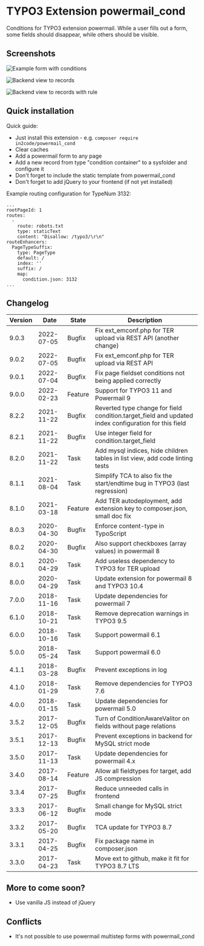 # TYPO3 Extension powermail_cond

Conditions for TYPO3 extension powermail.
While a user fills out a form, some fields should disappear, while
others should be visible.

## Screenshots

![Example form with conditions](Documentation/Images/screenshot_powermail_cond_frontend.png "Example form with conditions")

![Backend view to records](Documentation/Images/screenshot_powermail_cond_backend_records.png "Backend view to records")

![Backend view to records with rule](Documentation/Images/screenshot_powermail_cond_backend_records_conditionrule.png "Backend view to records with rule")


## Quick installation

Quick guide:
- Just install this extension - e.g. `composer require in2code/powermail_cond`
- Clear caches
- Add a powermail form to any page
- Add a new record from type "condition container" to a sysfolder and configure it
- Don't forget to include the static template from powermail_cond
- Don't forget to add jQuery to your frontend (if not yet installed)

Example routing configuration for TypeNum 3132:

```
...
rootPageId: 1
routes:
  -
    route: robots.txt
    type: staticText
    content: "Disallow: /typo3/\r\n"
routeEnhancers:
  PageTypeSuffix:
    type: PageType
    default: /
    index: ''
    suffix: /
    map:
      condition.json: 3132
...
```

## Changelog

| Version | Date       | State   | Description                                                                                                          |
|---------|------------|---------|----------------------------------------------------------------------------------------------------------------------|
| 9.0.3   | 2022-07-05 | Bugfix  | Fix ext_emconf.php for TER upload via REST API (another change)                                                      |
| 9.0.2   | 2022-07-05 | Bugfix  | Fix ext_emconf.php for TER upload via REST API                                                                       |
| 9.0.1   | 2022-07-04 | Bugfix  | Fix page fieldset conditions not being applied correctly                                                             |
| 9.0.0   | 2022-02-23 | Feature | Support for TYPO3 11 and Powermail 9                                                                                 |
| 8.2.2   | 2021-11-22 | Bugfix  | Reverted type change for field condition.target_field and updated index configuration for this field                 |
| 8.2.1   | 2021-11-22 | Bugfix  | Use integer field for condition.target_field                                                                         |
| 8.2.0   | 2021-11-22 | Task    | Add mysql indices, hide children tables in list view, add code linting tests                                         |
| 8.1.1   | 2021-08-04 | Task    | Simplify TCA to also fix the start/endtime bug in TYPO3 (last regression)                                            |
| 8.1.0   | 2021-03-18 | Feature | Add TER autodeployment, add extension key to composer.json, small doc fix                                            |
| 8.0.3   | 2020-04-30 | Bugfix  | Enforce content-type in TypoScript                                                                                   |
| 8.0.2   | 2020-04-30 | Bugfix  | Also support checkboxes (array values) in powermail 8                                                                |
| 8.0.1   | 2020-04-29 | Task    | Add useless dependency to TYPO3 for TER upload                                                                       |
| 8.0.0   | 2020-04-29 | Task    | Update extension for powermail 8 and TYPO3 10.4                                                                      |
| 7.0.0   | 2018-11-16 | Task    | Update dependencies for powermail 7                                                                                  |
| 6.1.0   | 2018-10-21 | Task    | Remove deprecation warnings in TYPO3 9.5                                                                             |
| 6.0.0   | 2018-10-16 | Task    | Support powermail 6.1                                                                                                |
| 5.0.0   | 2018-05-24 | Task    | Support powermail 6.0                                                                                                |
| 4.1.1   | 2018-03-28 | Bugfix  | Prevent exceptions in log                                                                                            |
| 4.1.0   | 2018-01-29 | Task    | Remove dependencies for TYPO3 7.6                                                                                    |
| 4.0.0   | 2018-01-15 | Task    | Update dependencies for powermail 5.0                                                                                |
| 3.5.2   | 2017-12-05 | Bugfix  | Turn of ConditionAwareValitor on fields without page relations                                                       |
| 3.5.1   | 2017-12-13 | Bugfix  | Prevent exceptions in backend for MySQL strict mode                                                                  |
| 3.5.0   | 2017-11-13 | Task    | Update dependencies for powermail 4.x                                                                                |
| 3.4.0   | 2017-08-14 | Feature | Allow all fieldtypes for target, add JS compression                                                                  |
| 3.3.4   | 2017-07-25 | Bugfix  | Reduce unneeded calls in frontend                                                                                    |
| 3.3.3   | 2017-06-12 | Bugfix  | Small change for MySQL strict mode                                                                                   |
| 3.3.2   | 2017-05-20 | Bugfix  | TCA update for TYPO3 8.7                                                                                             |
| 3.3.1   | 2017-04-25 | Bugfix  | Fix package name in composer.json                                                                                    |
| 3.3.0   | 2017-04-23 | Task    | Move ext to github, make it fit for TYPO3 8.7 LTS                                                                    |

## More to come soon?

- Use vanilla JS instead of jQuery

## Conflicts

- It's not possible to use powermail multistep forms with powermail_cond

